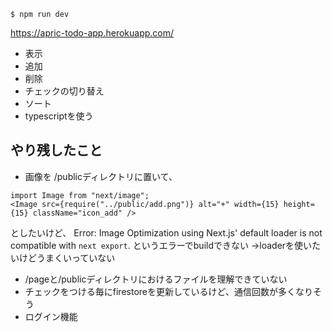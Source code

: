 ```
$ npm run dev
```
https://apric-todo-app.herokuapp.com/

- 表示
- 追加
- 削除
- チェックの切り替え
- ソート
- typescriptを使う

## やり残したこと
- 画像を /publicディレクトリに置いて、
```
import Image from "next/image";
<Image src={require("../public/add.png")} alt="+" width={15} height={15} className="icon_add" />
```
としたいけど、
Error: Image Optimization using Next.js' default loader is not compatible with `next export`. というエラーでbuildできない
→loaderを使いたいけどうまくいっていない
- /pageと/publicディレクトリにおけるファイルを理解できていない
- チェックをつける毎にfirestoreを更新しているけど、通信回数が多くなりそう
- ログイン機能
